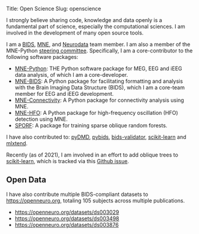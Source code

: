 Title: Open Science
Slug: openscience

I strongly believe sharing code, knowledge and data openly is a fundamental part of science, especially the computational sciences. I am involved in the development of many open source tools.

I am a [BIDS](https://github.com/bids-standard), [MNE](https://github.com/mne-tools), and [Neurodata](https://github.com/neurodata) team member. I am also a member of the MNE-Python [steering committee](https://mne.tools/dev/overview/governance.html). Specifically, I am a core-contributor to the following software packages:

- [MNE-Python](https://github.com/mne-tools/mne-python): THE Python software package for MEG, EEG and iEEG data analysis, of which I am a core-developer.
- [MNE-BIDS](https://github.com/mne-tools/mne-bids): A Python package for facilitating formatting and analysis with the Brain Imaging Data Structure (BIDS), which I am a core-team member for EEG and iEEG development.
- [MNE-Connectivity](https://github.com/mne-tools/mne-connectivity): A Python package for connectivity analysis using MNE.
- [MNE-HFO](https://github.com/mne-tools/mne-hfo): A Python package for high-frequency oscillation (HFO) detection using MNE.
- [SPORF](https://github.com/neurodata/SPORF): A package for training sparse oblique random forests.

I have also contributed to:
[pyDMD](https://github.com/mathLab/PyDMD), [pybids](https://github.com/bids-standard/pybids), [bids-validator](https://github.com/bids-standard/bids-validator), [scikit-learn](https://github.com/scikit-learn/scikit-learn) and [mlxtend](https://github.com/rasbt/mlxtend).

Recently (as of 2021), I am involved in an effort to add oblique trees to [scikit-learn](https://github.com/scikit-learn/scikit-learn), which is tracked via this [Github issue](https://github.com/scikit-learn/scikit-learn/issues/20819).

## Open Data

I have also contribute multiple BIDS-compliant datasets to https://openneuro.org, totaling 105 subjects across multiple publications.

- https://openneuro.org/datasets/ds003029
- https://openneuro.org/datasets/ds003498
- https://openneuro.org/datasets/ds003876